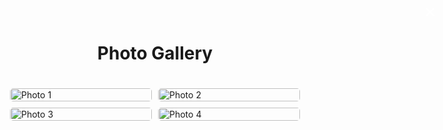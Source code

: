 <!DOCTYPE html>
<html lang="en">
<head>
  <meta charset="UTF-8">
  <meta name="viewport" content="width=device-width, initial-scale=1.0">
  <title>Photo Gallery</title>
  <style>
    /* Style for the grid layout */
    .gallery {
      display: grid;
      grid-template-columns: repeat(auto-fill, minmax(150px, 1fr));
      gap: 10px;
      padding: 20px;
    }
    .gallery img {
      width: 100%;
      height: auto;
      cursor: pointer;
      border-radius: 5px;
      transition: transform 0.3s ease;
    }
    .gallery img:hover {
      transform: scale(1.05);
    }

    /* Modal styles */
    .modal {
      display: none;
      position: fixed;
      top: 0;
      left: 0;
      width: 100%;
      height: 100%;
      background-color: rgba(0, 0, 0, 0.8);
      justify-content: center;
      align-items: center;
      z-index: 1000;
    }
    .modal img {
      max-width: 80%;
      max-height: 80%;
      border-radius: 5px;
    }
    .modal .caption {
      color: white;
      margin-top: 10px;
      text-align: center;
      font-size: 18px;
    }
    .modal .close {
      position: absolute;
      top: 20px;
      right: 30px;
      font-size: 30px;
      color: white;
      cursor: pointer;
    }
  </style>
</head>
<body>
  <h1 style="text-align: center;">Photo Gallery</h1>

  <!-- Photo Grid -->
  <div class="gallery">
    <img src="https://images.pexels.com/photos/3680219/pexels-photo-3680219.jpeg?auto=compress&cs=tinysrgb&dpr=1&w=500" alt="Photo 1" data-caption="This is the description for Photo 1">
    <img src="https://posterjack.ca/cdn/shop/articles/Tips_for_Taking_Photos_at_the_Beach_55dd7d25-11df-4acf-844f-a5b4ebeff4df.jpg?v=1563409972&width=1500" alt="Photo 2" data-caption="This is the description for Photo 2">
    <img src="https://next-images.123rf.com/index/_next/image/?url=https://assets-cdn.123rf.com/index/static/assets/top-section-bg.jpeg&w=3840&q=75" alt="Photo 3" data-caption="This is the description for Photo 3">
    <img src="images/gothenburg/cdl.jpg" alt="Photo 4" data-caption="This is the description for Photo 4">
    <!-- Add more photos as needed -->
  </div>

  <!-- Modal -->
  <div class="modal" id="photoModal">
    <span class="close" onclick="closeModal()">&times;</span>
    <img id="modalImg" src="" alt="">
    <div class="caption" id="modalCaption"></div>
  </div>

  <script>
    // Get modal elements
    const modal = document.getElementById('photoModal');
    const modalImg = document.getElementById('modalImg');
    const modalCaption = document.getElementById('modalCaption');

    // Function to open the modal
    function openModal(img) {
      modal.style.display = 'flex';
      modalImg.src = img.src;
      modalCaption.textContent = img.getAttribute('data-caption');
    }

    // Function to close the modal
    function closeModal() {
      modal.style.display = 'none';
    }

    // Add click event to all images in the gallery
    document.querySelectorAll('.gallery img').forEach(img => {
      img.addEventListener('click', () => openModal(img));
    });
  </script>
</body>
</html>
